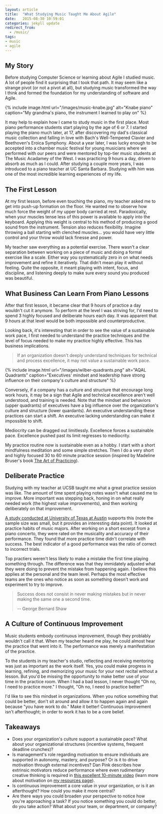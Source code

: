 ```yaml
---
layout: article
title:  "What Studying Music Taught Me About Agile"
date:   2015-08-30 10:59:01
categories: jekyll update
redirect_from:
  - /music/
tags:
- music
- agile
---
```

## My Story

Before studying Computer Science or learning about Agile I studied music. A lot of people find it surprising that I took that path. It may seem like a strange pivot (or not a pivot at all), but studying music transformed the way I think and formed the foundation for my understanding of software and Agile.

{% include image.html url="/images/music-knabe.jpg" alt="Knabe piano" caption="My grandma's piano, the instrument I learned to play on" %}

It may help to explain how I came to study music in the first place. Most piano performance students start playing by the age of 6 or 7. I started playing the piano much later, at 17, after discovering my dad's classical music collection and falling in love with Bach's Well-Tempered Clavier and Beethoven's Eroica Symphony. About a year later, I was lucky enough to be accepted into a chamber music festival for young musicians where we performed with our peers and were mentored by top-tier music students at The Music Acadamey of the West. I was practicing 9 hours a day, driven to absorb as much as I could. After studying a couple more years, I was introduced to a piano teacher at UC Santa Barbara. Studying with him was one of the most incredible learning experiences of my life.

## The First Lesson

At my first lesson, before even touching the piano, my teacher asked me to get into push-up formation on the floor. He wanted me to observe how much force the weight of my upper body carried at rest. Paradoxically, when your muscles tense less of this power is available to apply into the keyboard. Applying this weight is central to his method of producing a good sound from the instrument. Tension also reduces flexibility. Imagine throwing a ball starting with clenched muscles… you would have very little control and your throw would lack finesse and power.

My teacher saw everything as a potential exercise. There wasn't a clear separation between working on a piece of music and doing a formal exercise like a scale. Either way you systematically zero in on what needs improvement and refine it iteratively. That didn't mean play it without feeling. Quite the opposite, it meant playing with intent, focus, and discipline, and listening deeply to make sure every sound you produced was beautiful.

## What Business Can Learn From Piano Lessons

After that first lesson, it became clear that 9 hours of practice a day wouldn't cut it anymore. To perform at the level I was striving for, I'd need to spend 3 highly focused and deliberate hours each day. It was apparent that 9 hours at that level would be both impossible and counterproductive.

Looking back, it's interesting that in order to see the value of a sustainable work pace, I first needed to understand the practice techniques and the level of focus needed to make my practice highly effective. This has business implications.


> If an organization doesn't deeply understand techniques for technical and process excellence, it may not value a sustainable work pace.

{% include image.html url="/images/wilber-quadrants.png" alt="AQAL Quadrants" caption="Executives' mindset and leadership have strong influence on their company's culture and structure" %}

Conversely, if a company has a culture and structure that encourage long work hours, it may be a sign that Agile and technical excellence aren't well understood, and training is needed. Note that the mindset and behaviors (upper quadrants) of executives have a big influence over the organization's culture and structure (lower quardants). An executive understanding these practices can start a shift. An executive lacking understanding can make it impossible to shift.

Mediocrity can be dragged out limitlessly. Excellence forces a sustainable pace. Excellence pushed past its limit regresses to mediocrity.

My practice routine now is sustainable even as a hobby. I start with a short mindfulness meditation and some simple stretches. Then I do a very short and highly focused 30 to 60 minute practice session (inspired by Madeline Bruser's book [The Art of Practicing](http://amazon.com/Art-Practicing-Guide-Making-Music/dp/0609801775)).

## Deliberate Practice

Studying with my teacher at UCSB taught me what a great practice session was like. The amount of time spent playing notes wasn't what caused me to improve. More important was stepping back, honing in on what really needed work (the highest value improvements), and then working deliberately on that improvement.


[A study conducted at University of Texas at Austin](http://www.creativitypost.com/psychology/8_things_top_practicers_do_differently) supports this (note the sample size was small, but it provides an interesting data point). It looked at practice habits of music majors. After working on a short excerpt from a piano concerto, they were rated on the musicality and accuracy of their performance. They found that more practice time didn't correlate with success. The best indicator of a good performance was the ratio of correct to incorrect trials.


Top practiers weren't less likely to make a mistake the first time playing something through. The difference was that they immidately adjusted what they were doing to prevent the mistake from happening again. I believe this applies at the personal and the team level. Perhaps the most effective teams are the ones who notice as soon as something doesn't work and experiment to try to improve.

> Success does not consist in never making mistakes but in never making the same one a second time.
>
> -- George Bernard Shaw


## A Culture of Continuous Improvement

Music students embody continuous improvement, though they problably wouldn't call it that. When my teacher heard me play, he could almost hear the practice that went into it. The performance was merely a manifestation of the practice.

To the students in my teacher's studio, reflecting and receiving mentoring was just as important as the work itself. Yes, you could make progress in learning, refining, and memorizing your music for your next recital without a lesson. But you'd be missing the opportunity to make better use of your time in the practice room. When I had a bad lesson, I never thought "Oh no, I need to practice more." I thought, "Oh no, I need to practice better!"

I'd like to see this mindset in organizations. When you notice something that could be better, don't sit around and allow it to happen again and again because "you have work to do." Make it better! Continuous improvement isn't afterthought; in order to work it has to be a core belief.

## Takeaways
<ul class="takeaways">
  <li>Does your organization's culture support a sustainable pace? What about your organizational structures (incentive systems, frequent deadline crunches)?</li>
  <li>Is management's role regarding motivation to ensure individuals are supported in autonomy, mastery, and purpose? Or is it to drive motivation through external incentives? Dan Pink describes how extrinsic motivators reduce performance where even rudimentary creative thinking is required in <a href="https://www.youtube.com/watch?v=u6XAPnuFjJc">this excellent 10-minute video</a> (learn more about motivation on <a href="/resources#drive">my resources page</a>).</li>
  <li>Is continuous improvement a core value in your organization, or is it an afterthought? How could you make it more central?</li>
  <li>Are there ways you could broaden your perspective to notice how you're approaching a task? If you notice something you could do better, do you take action? What about your team, or department, or company?</li>
</ul>

